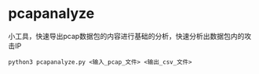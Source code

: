 # pcapanalyze
小工具，快速导出pcap数据包的内容进行基础的分析，快速分析出数据包内的攻击IP

```
python3 pcapanalyze.py <输入_pcap_文件> <输出_csv_文件>
```
